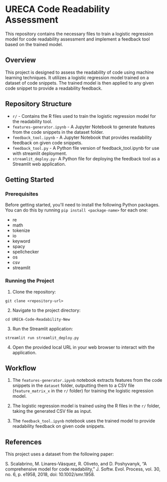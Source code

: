 # URECA Code Readability Assessment

This repository contains the necessary files to train a logistic regression model for code readability assessment and implement a feedback tool based on the trained model.

## Overview

This project is designed to assess the readability of code using machine learning techniques. It utilizes a logistic regression model trained on a dataset of code snippets. The trained model is then applied to any given code snippet to provide a readability feedback.

## Repository Structure

- `r/` - Contains the R files used to train the logistic regression model for the readability tool.
- `features-generator.ipynb` - A Jupyter Notebook to generate features from the code snippets in the dataset folder.
- `feedback_tool.ipynb` - A Jupyter Notebook that provides readability feedback on given code snippets.
- `feedback_tool.py` - A Python file version of feedback_tool.ipynb for use with streamlit deployment.
- `streamlit_deploy.py`- A Python file for deploying the feedback tool as a Streamlit web application.

## Getting Started

### Prerequisites

Before getting started, you'll need to install the following Python packages. You can do this by running `pip install <package-name>` for each one:

- re
- math
- tokenize
- io
- keyword
- spacy
- spellchecker
- os
- csv
- streamlit

### Running the Project

1. Clone the repository:

```
git clone <repository-url>
```

2. Navigate to the project directory:

```
cd URECA-Code-Readability-New
```

3. Run the Streamlit application:

```
streamlit run streamlit_deploy.py
```

4. Open the provided local URL in your web browser to interact with the application.

## Workflow

1. The `features-generator.ipynb` notebook extracts features from the code snippets in the `dataset` folder, outputting them to a CSV file (`feature_matrix_x` in the `r/` folder) for training the logistic regression model.

2. The logistic regression model is trained using the R files in the `r/` folder, taking the generated CSV file as input.

3. The `feedback_tool.ipynb` notebook uses the trained model to provide readability feedback on given code snippets.

## References

This project uses a dataset from the following paper:

S. Scalabrino, M. Linares-Vásquez, R. Oliveto, and D. Poshyvanyk, “A comprehensive model for code readability,” J. Softw. Evol. Process, vol. 30, no. 6, p. e1958, 2018, doi: 10.1002/smr.1958.
